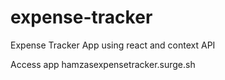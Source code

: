 # expense-tracker
 Expense Tracker App using react and context API 

Access app hamzasexpensetracker.surge.sh
